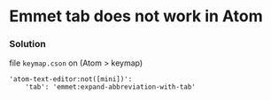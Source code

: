 # Emmet tab does not work in Atom

### Solution

file ``keymap.cson`` on (Atom > keymap)

```
'atom-text-editor:not([mini])':
    'tab': 'emmet:expand-abbreviation-with-tab'
```
